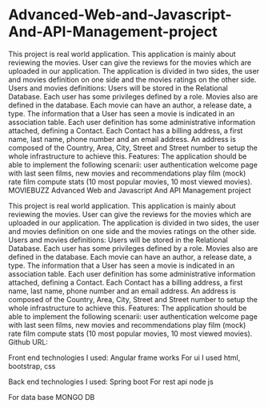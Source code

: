 # Advanced-Web-and-Javascript-And-API-Management-project
This project is real world application. This application is mainly about reviewing the movies. User can give the reviews for the movies which are uploaded in our application. The application is divided in two sides, the user and movies definition on one side and the movies ratings on the other side. Users and movies definitions: Users will be stored in the Relational Database. Each user has some privileges defined by a role. Movies also are defined in the database. Each movie can have an author, a release date, a type. The information that a User has seen a movie is indicated in an association table. Each user definition has some administrative information attached, defining a Contact. Each Contact has a billing address, a first name, last name, phone number and an email address. An address is composed of the Country, Area, City, Street and Street number to setup the whole infrastructure to achieve this. Features: The application should be able to implement the following scenarii: user authentication welcome page with last seen films, new movies and recommendations play film (mock) rate film compute stats (10 most popular movies, 10 most viewed movies).
MOVIEBUZZ
Advanced Web and Javascript And API Management project

This project is real world application. This application is mainly about reviewing the movies. User can give the reviews for the movies which are uploaded in our application. The application is divided in two sides, the user and movies definition on one side and the movies ratings on the other side.
Users and movies definitions:
Users will be stored in the Relational Database. Each user has some privileges defined by a role. Movies also are defined in the database. Each movie can have an author, a release date, a type. The information that a User has seen a movie is indicated in an association table. Each user definition has some administrative information attached, defining a Contact. Each Contact has a billing address, a first name, last name, phone number and an email address. An address is composed of the Country, Area, City, Street and Street number to setup the whole infrastructure to achieve this.
Features:
The application should be able to implement the following scenarii:
user authentication
welcome page with last seen films, new movies and recommendations
play film (mock)
rate film
compute stats (10 most popular movies, 10 most viewed movies).
Github URL:

Front end technologies I used:
Angular frame works
For ui I used html, bootstrap, css

Back end technologies I used:
Spring boot 
For rest api node js

For data base MONGO DB
